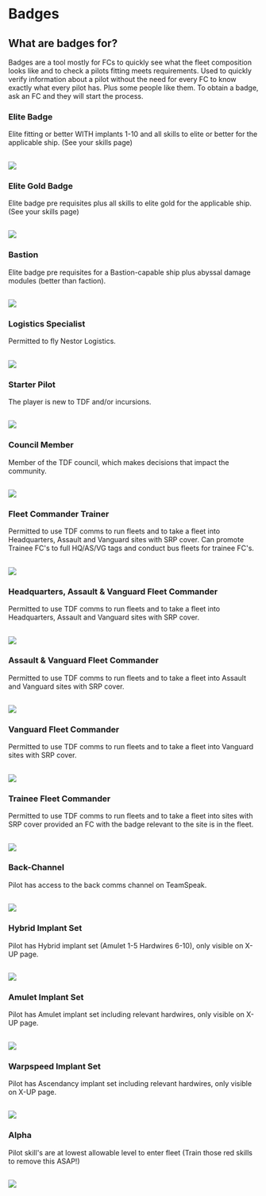# Badges


## What are badges for?
Badges are a tool mostly for FCs to quickly see what the fleet composition looks like and to check a pilots fitting meets requirements. Used to quickly verify information about a pilot without the need for every FC to know exactly what every pilot has. Plus some people like them. To obtain a badge, ask an FC and they will start the process.

### Elite Badge
Elite fitting or better WITH implants 1-10 and all skills to elite or better for the applicable ship. (See your skills page)

![](e.png)
---

### Elite Gold Badge
Elite badge pre requisites plus all skills to elite gold for the applicable ship. (See your skills page)

![](egold.png)
---

### Bastion
Elite badge pre requisites for a Bastion-capable ship plus abyssal damage modules (better than faction).

![](bastion.png)
---

### Logistics Specialist
Permitted to fly Nestor Logistics.

![](l.png)
---

### Starter Pilot
The player is new to TDF and/or incursions.

![](starter.png)
---

### Council Member
Member of the TDF council, which makes decisions that impact the community.

![](c.png)
---

### Fleet Commander Trainer
Permitted to use TDF comms to run fleets and to take a fleet into Headquarters, Assault and Vanguard sites with SRP cover.
Can promote Trainee FC's to full HQ/AS/VG tags and conduct bus fleets for trainee FC's.

![](trainer.png)
---

### Headquarters, Assault & Vanguard Fleet Commander
Permitted to use TDF comms to run fleets and to take a fleet into Headquarters, Assault and Vanguard sites with SRP cover.

![](hq.png)
---

### Assault & Vanguard Fleet Commander
Permitted to use TDF comms to run fleets and to take a fleet into Assault and Vanguard sites with SRP cover.

![](as.png)
---

### Vanguard Fleet Commander
Permitted to use TDF comms to run fleets and to take a fleet into Vanguard sites with SRP cover.

![](vg.png)
---

### Trainee Fleet Commander
Permitted to use TDF comms to run fleets and to take a fleet into sites with SRP cover provided an FC with the badge relevant to the site is in the fleet.

![](trainee.png)
---

### Back-Channel
Pilot has access to the back comms channel on TeamSpeak.

![](b.png)
---

### Hybrid Implant Set
Pilot has Hybrid implant set (Amulet 1-5 Hardwires 6-10), only visible on X-UP page.

![](h.png)
---

### Amulet Implant Set
Pilot has Amulet implant set including relevant hardwires, only visible on X-UP page.

![](a.png)
---

### Warpspeed Implant Set
Pilot has Ascendancy implant set including relevant hardwires, only visible on X-UP page.

![](w.png)
---

### Alpha
Pilot skill's are at lowest allowable level to enter fleet (Train those red skills to remove this ASAP!)

![](alpha.png)
---
